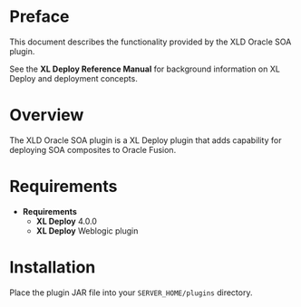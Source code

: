 # Preface #

This document describes the functionality provided by the XLD Oracle SOA plugin.

See the **XL Deploy Reference Manual** for background information on XL Deploy and deployment concepts.

# Overview #

The XLD Oracle SOA plugin is a XL Deploy plugin that adds capability for deploying SOA composites to Oracle Fusion.

# Requirements #

* **Requirements**
	* **XL Deploy** 4.0.0
	* **XL Deploy** Weblogic plugin

# Installation #

Place the plugin JAR file into your `SERVER_HOME/plugins` directory.  

